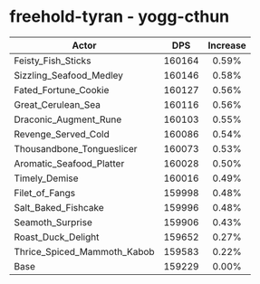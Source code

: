 # freehold-tyran - yogg-cthun
| Actor | DPS | Increase |
|---|:---:|:---:|
|Feisty_Fish_Sticks|160164|0.59%|
|Sizzling_Seafood_Medley|160146|0.58%|
|Fated_Fortune_Cookie|160127|0.56%|
|Great_Cerulean_Sea|160116|0.56%|
|Draconic_Augment_Rune|160103|0.55%|
|Revenge_Served_Cold|160086|0.54%|
|Thousandbone_Tongueslicer|160073|0.53%|
|Aromatic_Seafood_Platter|160028|0.50%|
|Timely_Demise|160016|0.49%|
|Filet_of_Fangs|159998|0.48%|
|Salt_Baked_Fishcake|159996|0.48%|
|Seamoth_Surprise|159906|0.43%|
|Roast_Duck_Delight|159652|0.27%|
|Thrice_Spiced_Mammoth_Kabob|159583|0.22%|
|Base|159229|0.00%|
